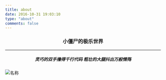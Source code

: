 ```yaml
---
title: about
date: 2016-10-31 19:03:10
type: "about"
comments: false
---
```

### <center>小僵尸的极乐世界</center>

***

##### <center>灵巧的双手撸得千行代码   粗壮的大腿抖出万般情殇</center>


![名称](https://littlombie.github.io/images/drager.jpg)